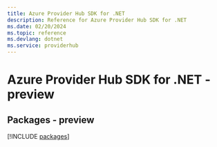 ```yaml
---
title: Azure Provider Hub SDK for .NET
description: Reference for Azure Provider Hub SDK for .NET
ms.date: 02/20/2024
ms.topic: reference
ms.devlang: dotnet
ms.service: providerhub
---
```

# Azure Provider Hub SDK for .NET - preview
## Packages - preview
[!INCLUDE [packages](provider-hub-index.md)]